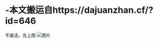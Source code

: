 # -本文搬运自https://dajuanzhan.cf/?id=646
不废话，先上图
![图片](https://user-images.githubusercontent.com/118042225/215646298-13daecb7-252f-4a21-8af0-84ba6d2f8878.png)
